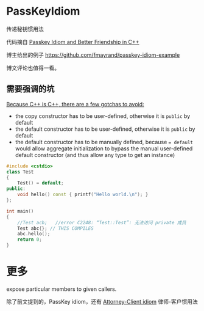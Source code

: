 # PassKeyIdiom
传递秘钥惯用法

代码摘自 [Passkey Idiom and Better Friendship in C++](https://www.spiria.com/en/blog/desktop-software/passkey-idiom-and-better-friendship-c/)

博主给出的例子 https://github.com/fmayrand/passkey-idiom-example

博文评论也值得一看。

## 需要强调的坑

[Because C++ is C++, there are a few gotchas to avoid:](https://stackoverflow.com/a/3218920/6728820)
- the copy constructor has to be user-defined, otherwise it is `public` by default
- the default constructor has to be user-defined, otherwise it is `public` by default
- the default constructor has to be manually defined, because `= default` would allow aggregate initialization to bypass the manual user-defined default constructor (and thus allow any type to get an instance)

```cpp
#include <cstdio>
class Test
{
    Test() = default;
public:
    void hello() const { printf("Hello world.\n"); }
};

int main()
{
    //Test acb;   //error C2248: “Test::Test”: 无法访问 private 成员
    Test abc{}; // THIS COMPILES
    abc.hello();
    return 0;
}
```

# 更多 

expose particular members to given callers.

除了前文提到的，PassKey idiom，还有 [Attorney-Client idiom](http://www.drdobbs.com/friendship-and-the-attorney-client-idiom/184402053)  律师-客户惯用法